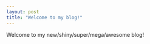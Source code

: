 ```yaml
---
layout: post
title: "Welcome to my blog!"
---
```


Welcome to my new/shiny/super/mega/awesome blog!
